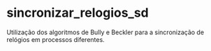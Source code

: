 # sincronizar_relogios_sd
Utilização dos algoritmos de Bully e Beckler para a sincronização de relógios em processos diferentes.
